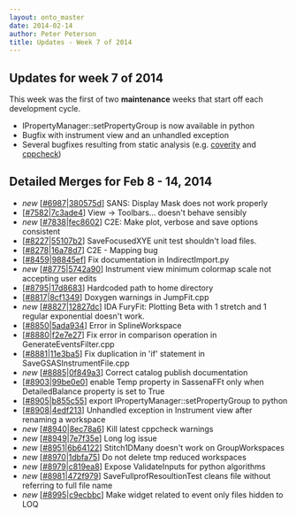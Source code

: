 ```yaml
---
layout: onto_master
date: 2014-02-14
author: Peter Peterson
title: Updates - Week 7 of 2014
---
```

Updates for week 7 of 2014
--------------------------
This week was the first of two **maintenance** weeks that start 
off each development cycle.

* IPropertyManager::setPropertyGroup is now available in python
* Bugfix with instrument view and an unhandled exception
* Several bugfixes resulting from static analysis \(e.g. [coverity](https://scan.coverity.com/projects/335) and [cppcheck](https://builds.sns.gov/view/Static%20Analysis/job/ornl_cppcheck/)\)

Detailed Merges for Feb 8 - 14, 2014
------------------------------------
* *new* \[[#6987](http://trac.mantidproject.org/mantid/ticket/6987)|[380575d](https://github.com/mantidproject/mantid/commit/380575d02997ff800a017e1f9bf84eeb9fb26f3f)\] SANS: Display Mask does not work properly
* \[[#7582](http://trac.mantidproject.org/mantid/ticket/7582)|[7c3ade4](https://github.com/mantidproject/mantid/commit/7c3ade4c78384393e30455f4fc2a028c8ae36c75)\] View -&gt; Toolbars... doesn't behave sensibly
* *new* \[[#7838](http://trac.mantidproject.org/mantid/ticket/7838)|[fec8602](https://github.com/mantidproject/mantid/commit/fec86027e3d6bf630763fe78f5d1259630f6fc7e)\] C2E: Make plot, verbose and save options consistent
* \[[#8227](http://trac.mantidproject.org/mantid/ticket/8227)|[55107b2](https://github.com/mantidproject/mantid/commit/55107b220692aceaa0be823ee192e42dd4f5ff39)\] SaveFocusedXYE unit test shouldn't load files.
* \[[#8278](http://trac.mantidproject.org/mantid/ticket/8278)|[16a78d7](https://github.com/mantidproject/mantid/commit/16a78d7eb489c461e236c5f8a699ce7a8dae1525)\] C2E - Mapping bug
* \[[#8459](http://trac.mantidproject.org/mantid/ticket/8459)|[98845ef](https://github.com/mantidproject/mantid/commit/98845ef6c0c7ac9329e3fc764431bd1844d253a9)\] Fix documentation in IndirectImport.py
* *new* \[[#8775](http://trac.mantidproject.org/mantid/ticket/8775)|[5742a90](https://github.com/mantidproject/mantid/commit/5742a90d3502a28ecedcceba7b839bc174bfa06d)\] Instrument view minimum colormap scale not accepting user edits
* \[[#8795](http://trac.mantidproject.org/mantid/ticket/8795)|[17d8683](https://github.com/mantidproject/mantid/commit/17d8683a8f07a9f9fa2767010712d5d07fc11abe)\] Hardcoded path to home directory
* \[[#8817](http://trac.mantidproject.org/mantid/ticket/8817)|[8cf1349](https://github.com/mantidproject/mantid/commit/8cf1349091b775a4c84b45cc77e069920f72e129)\] Doxygen warnings in JumpFit.cpp
* *new* \[[#8827](http://trac.mantidproject.org/mantid/ticket/8827)|[12827dc](https://github.com/mantidproject/mantid/commit/12827dca7055303319e002b525176bf826cb18ef)\] IDA FuryFit: Plotting Beta with 1 stretch and 1 regular exponential doesn't work.
* \[[#8850](http://trac.mantidproject.org/mantid/ticket/8850)|[5ada934](https://github.com/mantidproject/mantid/commit/5ada934459a12d9d0920e1a529adae9b18ab8042)\] Error in SplineWorkspace
* \[[#8880](http://trac.mantidproject.org/mantid/ticket/8880)|[f2e7e27](https://github.com/mantidproject/mantid/commit/f2e7e2713503f8b559caf8d1a14f6973a5228f65)\] Fix error in comparison operation in GenerateEventsFilter.cpp
* \[[#8881](http://trac.mantidproject.org/mantid/ticket/8881)|[11e3ba5](https://github.com/mantidproject/mantid/commit/11e3ba510c9a619a43a5b1d7cdaa2264b5ce86fa)\] Fix duplication in 'if' statement in SaveGSASInstrumentFile.cpp
* *new* \[[#8885](http://trac.mantidproject.org/mantid/ticket/8885)|[0f849a3](https://github.com/mantidproject/mantid/commit/0f849a36e23badc8c12e96231482aa94e0c6d45d)\] Correct catalog publish documentation
* \[[#8903](http://trac.mantidproject.org/mantid/ticket/8903)|[99be0e0](https://github.com/mantidproject/mantid/commit/99be0e057cd98da4be67e52b86217bb34f13fed9)\] enable Temp property in SassenaFFt only when DetailedBalance property is set to True
* \[[#8905](http://trac.mantidproject.org/mantid/ticket/8905)|[b855c55](https://github.com/mantidproject/mantid/commit/b855c5561f7ed1c1f79511e7fdc35b9d8cef3c9c)\] export IPropertyManager::setPropertyGroup to python
* \[[#8908](http://trac.mantidproject.org/mantid/ticket/8908)|[4edf213](https://github.com/mantidproject/mantid/commit/4edf213957e82c4e2500e934f2306af0400bec14)\] Unhandled exception in Instrument view after renaming a workspace
* *new* \[[#8940](http://trac.mantidproject.org/mantid/ticket/8940)|[8ec78a6](https://github.com/mantidproject/mantid/commit/8ec78a6fb13fc2c621743d177dd67fa3fb6ddc1d)\] Kill latest cppcheck warnings
* *new* \[[#8949](http://trac.mantidproject.org/mantid/ticket/8949)|[7e7f35e](https://github.com/mantidproject/mantid/commit/7e7f35eb9f8f3f7883e9b69918f9ee712bc96fbf)\] Long log issue
* *new* \[[#8951](http://trac.mantidproject.org/mantid/ticket/8951)|[6b64122](https://github.com/mantidproject/mantid/commit/6b641222b8f1663a368220461459b980c5f9f80c)\] Stitch1DMany doesn't work on GroupWorkspaces
* *new* \[[#8970](http://trac.mantidproject.org/mantid/ticket/8970)|[1dbfa75](https://github.com/mantidproject/mantid/commit/1dbfa75be3dad674e35dbccf297d5b06563aaec7)\] Do not delete tmp reduced workspaces
* *new* \[[#8979](http://trac.mantidproject.org/mantid/ticket/8979)|[c819ea8](https://github.com/mantidproject/mantid/commit/c819ea8fdaf0885dface461b377503f96849c1c2)\] Expose ValidateInputs for python algorithms
* *new* \[[#8981](http://trac.mantidproject.org/mantid/ticket/8981)|[472f979](https://github.com/mantidproject/mantid/commit/472f979f76b9ae8bb1ad7dbfb018f28677102a22)\] SaveFullprofResoultionTest cleans file without referring to full file name
* *new* \[[#8995](http://trac.mantidproject.org/mantid/ticket/8995)|[c9ecbbc](https://github.com/mantidproject/mantid/commit/c9ecbbc56f859110a393b7f013e421d236f6b1d0)\] Make widget related to event only files hidden to LOQ
